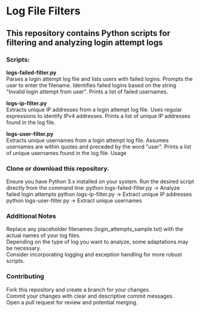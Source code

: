 # Log File Filters  
## This repository contains Python scripts for filtering and analyzing login attempt logs  
  
### Scripts:  
  
**logs-failed-filter.py**  
Parses a login attempt log file and lists users with failed logins.
Prompts the user to enter the filename.
Identifies failed logins based on the string "Invalid login attempt from user".
Prints a list of failed usernames.
  
**logs-ip-filter.py**  
Extracts unique IP addresses from a login attempt log file.
Uses regular expressions to identify IPv4 addresses.
Prints a list of unique IP addresses found in the log file.
  
**logs-user-filter.py**  
Extracts unique usernames from a login attempt log file.
Assumes usernames are within quotes and preceded by the word "user".
Prints a list of unique usernames found in the log file.
Usage
  
### Clone or download this repository.  
  
Ensure you have Python 3.x installed on your system.
Run the desired script directly from the command line:
python logs-failed-filter.py -> Analyze failed login attempts
python logs-ip-filter.py  -> Extract unique IP addresses
python logs-user-filter.py -> Extract unique usernames

### Additional Notes  
    
Replace any placeholder filenames (login_attempts_sample.txt) with the actual names of your log files.    
Depending on the type of log you want to analyze, some adaptations may be necessary.  
Consider incorporating logging and exception handling for more robust scripts.  
  
### Contributing  
  
Fork this repository and create a branch for your changes.  
Commit your changes with clear and descriptive commit messages.  
Open a pull request for review and potential merging.  
